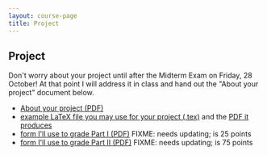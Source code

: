 ```yaml
---
layout: course-page
title: Project
---
```


## Project

Don't worry about your project until after the Midterm Exam on Friday, 28 October!  At that point I will address it in class and hand out the "About your project" document below.

  * [About your project (PDF)](assets/projects/description.pdf)
  * [example LaTeX file you may use for your project (.tex)](assets/projects/blank.tex) and the [PDF it produces](assets/projects/blank.pdf)
  * [form I'll use to grade Part I (PDF)](assets/projects/rubricI.pdf)  FIXME: needs updating; is 25 points
  * [form I'll use to grade Part II (PDF)](assets/projects/rubricII.pdf)  FIXME: needs updating; is 75 points
